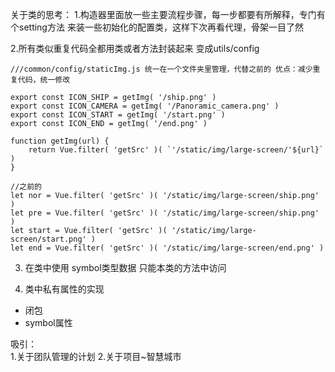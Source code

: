 关于类的思考：
1.构造器里面放一些主要流程步骤，每一步都要有所解释，专门有个setting方法 来装一些初始化的配置类，这样下次再看代理，骨架一目了然

2.所有类似重复代码全都用类或者方法封装起来  变成utils/config

```
///common/config/staticImg.js 统一在一个文件夹里管理，代替之前的 优点：减少重复代码，统一修改

export const ICON_SHIP = getImg( '/ship.png' )
export const ICON_CAMERA = getImg( '/Panoramic_camera.png' )
export const ICON_START = getImg( '/start.png' )
export const ICON_END = getImg( '/end.png' )

function getImg(url) {
    return Vue.filter( 'getSrc' )( `'/static/img/large-screen/'${url}` )
}

//之前的
let nor = Vue.filter( 'getSrc' )( '/static/img/large-screen/ship.png' )
let pre = Vue.filter( 'getSrc' )( '/static/img/large-screen/ship.png' )
let start = Vue.filter( 'getSrc' )( '/static/img/large-screen/start.png' )
let end = Vue.filter( 'getSrc' )( '/static/img/large-screen/end.png' )

```

3. 在类中使用 symbol类型数据 只能本类的方法中访问

4. 类中私有属性的实现
- 闭包
- symbol属性


吸引：  	
1.关于团队管理的计划
2.关于项目~智慧城市

    